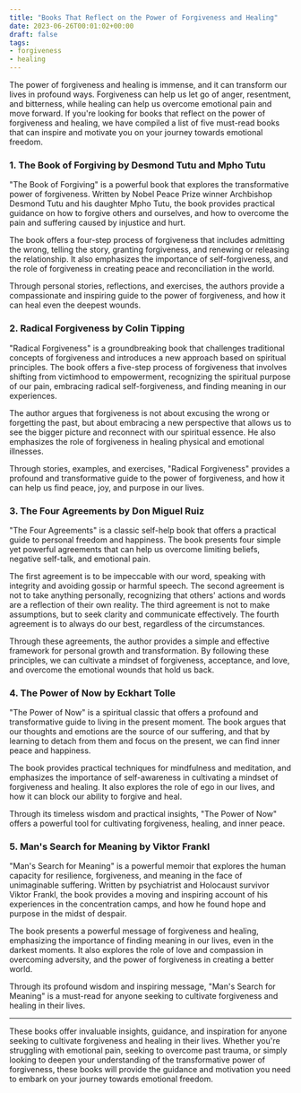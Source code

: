 ```yaml
---
title: "Books That Reflect on the Power of Forgiveness and Healing"
date: 2023-06-26T00:01:02+00:00
draft: false
tags:
- forgiveness
- healing
---
```


The power of forgiveness and healing is immense, and it can transform our lives in profound ways. Forgiveness can help us let go of anger, resentment, and bitterness, while healing can help us overcome emotional pain and move forward. If you're looking for books that reflect on the power of forgiveness and healing, we have compiled a list of five must-read books that can inspire and motivate you on your journey towards emotional freedom.

### 1. The Book of Forgiving by Desmond Tutu and Mpho Tutu

"The Book of Forgiving" is a powerful book that explores the transformative power of forgiveness. Written by Nobel Peace Prize winner Archbishop Desmond Tutu and his daughter Mpho Tutu, the book provides practical guidance on how to forgive others and ourselves, and how to overcome the pain and suffering caused by injustice and hurt.

The book offers a four-step process of forgiveness that includes admitting the wrong, telling the story, granting forgiveness, and renewing or releasing the relationship. It also emphasizes the importance of self-forgiveness, and the role of forgiveness in creating peace and reconciliation in the world.

Through personal stories, reflections, and exercises, the authors provide a compassionate and inspiring guide to the power of forgiveness, and how it can heal even the deepest wounds.

### 2. Radical Forgiveness by Colin Tipping

"Radical Forgiveness" is a groundbreaking book that challenges traditional concepts of forgiveness and introduces a new approach based on spiritual principles. The book offers a five-step process of forgiveness that involves shifting from victimhood to empowerment, recognizing the spiritual purpose of our pain, embracing radical self-forgiveness, and finding meaning in our experiences.

The author argues that forgiveness is not about excusing the wrong or forgetting the past, but about embracing a new perspective that allows us to see the bigger picture and reconnect with our spiritual essence. He also emphasizes the role of forgiveness in healing physical and emotional illnesses.

Through stories, examples, and exercises, "Radical Forgiveness" provides a profound and transformative guide to the power of forgiveness, and how it can help us find peace, joy, and purpose in our lives.

### 3. The Four Agreements by Don Miguel Ruiz

"The Four Agreements" is a classic self-help book that offers a practical guide to personal freedom and happiness. The book presents four simple yet powerful agreements that can help us overcome limiting beliefs, negative self-talk, and emotional pain.

The first agreement is to be impeccable with our word, speaking with integrity and avoiding gossip or harmful speech. The second agreement is not to take anything personally, recognizing that others' actions and words are a reflection of their own reality. The third agreement is not to make assumptions, but to seek clarity and communicate effectively. The fourth agreement is to always do our best, regardless of the circumstances.

Through these agreements, the author provides a simple and effective framework for personal growth and transformation. By following these principles, we can cultivate a mindset of forgiveness, acceptance, and love, and overcome the emotional wounds that hold us back.

### 4. The Power of Now by Eckhart Tolle

"The Power of Now" is a spiritual classic that offers a profound and transformative guide to living in the present moment. The book argues that our thoughts and emotions are the source of our suffering, and that by learning to detach from them and focus on the present, we can find inner peace and happiness.

The book provides practical techniques for mindfulness and meditation, and emphasizes the importance of self-awareness in cultivating a mindset of forgiveness and healing. It also explores the role of ego in our lives, and how it can block our ability to forgive and heal.

Through its timeless wisdom and practical insights, "The Power of Now" offers a powerful tool for cultivating forgiveness, healing, and inner peace.

### 5. Man's Search for Meaning by Viktor Frankl

"Man's Search for Meaning" is a powerful memoir that explores the human capacity for resilience, forgiveness, and meaning in the face of unimaginable suffering. Written by psychiatrist and Holocaust survivor Viktor Frankl, the book provides a moving and inspiring account of his experiences in the concentration camps, and how he found hope and purpose in the midst of despair.

The book presents a powerful message of forgiveness and healing, emphasizing the importance of finding meaning in our lives, even in the darkest moments. It also explores the role of love and compassion in overcoming adversity, and the power of forgiveness in creating a better world.

Through its profound wisdom and inspiring message, "Man's Search for Meaning" is a must-read for anyone seeking to cultivate forgiveness and healing in their lives.

---

These books offer invaluable insights, guidance, and inspiration for anyone seeking to cultivate forgiveness and healing in their lives. Whether you're struggling with emotional pain, seeking to overcome past trauma, or simply looking to deepen your understanding of the transformative power of forgiveness, these books will provide the guidance and motivation you need to embark on your journey towards emotional freedom.